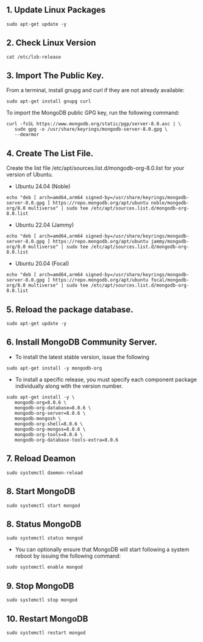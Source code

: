 ## 1. Update Linux Packages

```
sudo apt-get update -y
```
## 2. Check Linux Version

```
cat /etc/lsb-release
```
## 3. Import The Public Key.
From a terminal, install gnupg and curl if they are not already available:
```
sudo apt-get install gnupg curl
```
To import the MongoDB public GPG key, run the following command:
```
curl -fsSL https://www.mongodb.org/static/pgp/server-8.0.asc | \
   sudo gpg -o /usr/share/keyrings/mongodb-server-8.0.gpg \
   --dearmor
```
## 4. Create The List File.
Create the list file /etc/apt/sources.list.d/mongodb-org-8.0.list for your version of Ubuntu.

- Ubuntu 24.04 (Noble)
```
echo "deb [ arch=amd64,arm64 signed-by=/usr/share/keyrings/mongodb-server-8.0.gpg ] https://repo.mongodb.org/apt/ubuntu noble/mongodb-org/8.0 multiverse" | sudo tee /etc/apt/sources.list.d/mongodb-org-8.0.list
```
- Ubuntu 22.04 (Jammy)
```
echo "deb [ arch=amd64,arm64 signed-by=/usr/share/keyrings/mongodb-server-8.0.gpg ] https://repo.mongodb.org/apt/ubuntu jammy/mongodb-org/8.0 multiverse" | sudo tee /etc/apt/sources.list.d/mongodb-org-8.0.list
```
- Ubuntu 20.04 (Focal)
```
echo "deb [ arch=amd64,arm64 signed-by=/usr/share/keyrings/mongodb-server-8.0.gpg ] https://repo.mongodb.org/apt/ubuntu focal/mongodb-org/8.0 multiverse" | sudo tee /etc/apt/sources.list.d/mongodb-org-8.0.list
```

## 5. Reload the package database.
```
sudo apt-get update -y
```

## 6. Install MongoDB Community Server.
- To install the latest stable version, issue the following
```
sudo apt-get install -y mongodb-org
```
- To install a specific release, you must specify each component package individually along with the version number.
```
sudo apt-get install -y \
   mongodb-org=8.0.6 \
   mongodb-org-database=8.0.6 \
   mongodb-org-server=8.0.6 \
   mongodb-mongosh \
   mongodb-org-shell=8.0.6 \
   mongodb-org-mongos=8.0.6 \
   mongodb-org-tools=8.0.6 \
   mongodb-org-database-tools-extra=8.0.6
```

## 7. Reload Deamon
```
sudo systemctl daemon-reload
```
## 8. Start MongoDB
```
sudo systemctl start mongod
```
## 8. Status MongoDB
```
sudo systemctl status mongod
```
- You can optionally ensure that MongoDB will start following a system reboot by issuing the following command:
```
sudo systemctl enable mongod
```
## 9. Stop MongoDB
```
sudo systemctl stop mongod
```
## 10. Restart MongoDB
```
sudo systemctl restart mongod
```
